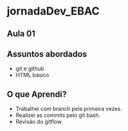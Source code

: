 # jornadaDev_EBAC


## Aula 01

## Assuntos abordados 
- git e github
- HTML básico 

## O que Aprendi?

- Trabalhei com branch pela primeira vezes.
- Realizei as commits pelo git bash.
- Revisão do gitflow.